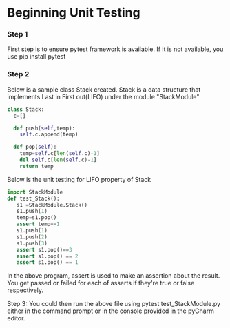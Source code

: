 # Beginning Unit Testing

### Step 1

First step is to ensure pytest framework is available. If it is not available, you use pip install pytest

### Step 2

Below is a sample class Stack created. Stack is a data structure that implements Last in First out(LIFO) under the module "StackModule"

```python
class Stack:
  c=[]

  def push(self,temp):
    self.c.append(temp)

  def pop(self):
    temp=self.c[len(self.c)-1]
    del self.c[len(self.c)-1]
    return temp
 ```
 Below is the unit testing for LIFO property of Stack
 ```python
import StackModule
def test_Stack():
    s1 =StackModule.Stack()
    s1.push(1)
    temp=s1.pop()
    assert temp==1
    s1.push(1)
    s1.push(2)
    s1.push(3)
    assert s1.pop()==3
    assert s1.pop() == 2
    assert s1.pop() == 1
 ```
 
 In the above program, assert is used to make an assertion about the result. You get passed or failed for each of asserts if they're true or false respectively.
  
 Step 3: You could then run the above file using pytest test_StackModule.py either in the command prompt or in the console provided in the pyCharm editor. 
